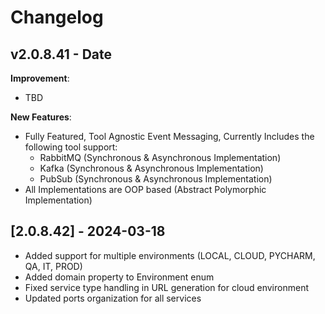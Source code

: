 # Changelog

## v2.0.8.41 - Date

**Improvement**:

- TBD

**New Features**:

- Fully Featured, Tool Agnostic Event Messaging, Currently Includes the following tool support:
  - RabbitMQ (Synchronous & Asynchronous Implementation)
  - Kafka (Synchronous & Asynchronous Implementation)
  - PubSub (Synchronous & Asynchronous Implementation)
- All Implementations are OOP based (Abstract Polymorphic Implementation)

## [2.0.8.42] - 2024-03-18
- Added support for multiple environments (LOCAL, CLOUD, PYCHARM, QA, IT, PROD)
- Added domain property to Environment enum
- Fixed service type handling in URL generation for cloud environment
- Updated ports organization for all services
